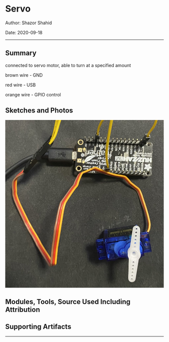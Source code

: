 # Servo

Author: Shazor Shahid

Date: 2020-09-18

-----

## Summary

connected to servo motor, able to turn at a specified amount

brown wire - GND

red wire - USB

orange wire - GPIO control

## Sketches and Photos

![Circuit Connection](./images/q1_s09_servo.jpg)

## Modules, Tools, Source Used Including Attribution

## Supporting Artifacts

-----
